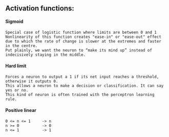 ## Activation functions:

#### Sigmoid

    Special case of logistic function where limits are between 0 and 1
    Nonlinearity of this function creates "ease-in" or "ease-out" effect due to which the rate of change is slower at the extremes and faster in the centre.
    Put plainly, we want the neuron to “make its mind up” instead of indecisively staying in the middle.

#### Hard limit

    Forces a neuron to output a 1 if its net input reaches a threshold, otherwise it outputs 0.
    This allows a neuron to make a decision or classification. It can say yes or no. 
    This kind of neuron is often trained with the perceptron learning rule.
    
#### Positive linear

    0 <= n <= 1     -> n
    n >= 0          -> 0
    n <= 1          -> 1
